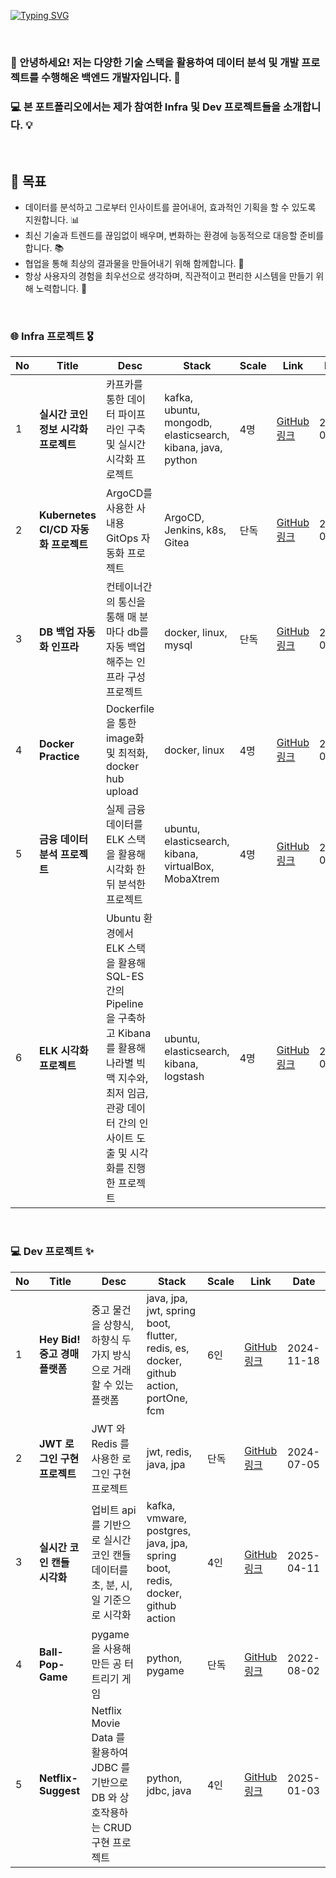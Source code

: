 [![Typing SVG](https://readme-typing-svg.demolab.com?font=Fira+Code&weight=600&size=33&duration=2000&pause=1500&color=BBF7D5&background=0067FF00&multiline=true&width=435&height=100&lines=Hello!+I'm+Hyundoo👋;It's+my+Portfolio!🏆)](https://git.io/typing-svg)

<br>

### 👋 안녕하세요! 저는 다양한 기술 스택을 활용하여 데이터 분석 및 개발 프로젝트를 수행해온 백엔드 개발자입니다. 🚀

### 💻 본 포트폴리오에서는 제가 참여한 Infra 및 Dev 프로젝트들을 소개합니다. 💡

<br>

## 🎯 목표

- 데이터를 분석하고 그로부터 인사이트를 끌어내어, 효과적인 기획을 할 수 있도록 지원합니다. 📊
- 최신 기술과 트렌드를 끊임없이 배우며, 변화하는 환경에 능동적으로 대응할 준비를 합니다. 📚
- 협업을 통해 최상의 결과물을 만들어내기 위해 함께합니다. 🤝
- 항상 사용자의 경험을 최우선으로 생각하며, 직관적이고 편리한 시스템을 만들기 위해 노력합니다. 👥

<br>

### 🌐 Infra 프로젝트 🎖️

| No | Title | Desc | Stack | Scale | Link | Date |
|----|---------------|------|-----------|----------|------|------|
| 1 | **실시간 코인 정보 시각화 프로젝트**  | 카프카를 통한 데이터 파이프라인 구축 및 실시간 시각화 프로젝트 | kafka, ubuntu, mongodb, elasticsearch, kibana, java, python | 4명 | [GitHub 링크](https://github.com/love-tooth/fisa-tech-senima) | 2025-02-17 |
| 2 | **Kubernetes CI/CD 자동화 프로젝트**  | ArgoCD를 사용한 사내용 GitOps 자동화 프로젝트 | ArgoCD, Jenkins, k8s, Gitea | 단독 | [GitHub 링크](https://github.com/HyunDooBoo/DevOps_demo) | 2025-04-16 |
| 3 | **DB 백업 자동화 인프라**  | 컨테이너간의 통신을 통해 매 분마다 db를 자동 백업해주는 인프라 구성 프로젝트 | docker, linux, mysql | 단독 | [GitHub 링크](https://github.com/HyunDooBoo/docker-db-infra) | 2025-03-21 |
| 4 | **Docker Practice**  | Dockerfile을 통한 image화 및 최적화, docker hub upload | docker, linux | 4명 | [GitHub 링크](https://github.com/OhKimJeeSuh/spring-boot-docker) | 2025-03-19 |
| 5 | **금융 데이터 분석 프로젝트**  | 실제 금융 데이터를 ELK 스택을 활용해 시각화 한 뒤 분석한 프로젝트 | ubuntu, elasticsearch, kibana, virtualBox, MobaXtrem | 4명 | [GitHub 링크](https://github.com/HyunDooBoo/card-data-analysis) | 2025-01-24 |
| 6 | **ELK 시각화 프로젝트**  | Ubuntu 환경에서 ELK 스택을 활용해 SQL-ES 간의 Pipeline 을 구축하고 Kibana 를 활용해 나라별 빅맥 지수와, 최저 임금, 관광 데이터 간의 인사이트 도출 및 시각화를 진행한 프로젝트 | ubuntu, elasticsearch, kibana, logstash | 4명 | [GitHub 링크](https://github.com/HyunDooBoo/BicMac-index) | 2025-01-21 |





<br>

### 💻 Dev 프로젝트 ✨

| No | Title | Desc | Stack | Scale | Link | Date |
|----|---------------|------|-----------|----------|------|------|
| 1 | **Hey Bid! 중고 경매 플랫폼** | 중고 물건을 상향식, 하향식 두 가지 방식으로 거래할 수 있는 플랫폼 | java, jpa, jwt, spring boot, flutter, redis, es, docker, github action, portOne, fcm | 6인 | [GitHub 링크](https://github.com/HyunDooBoo/As_BE) | 2024-11-18 |
| 2 | **JWT 로그인 구현 프로젝트** | JWT 와 Redis 를 사용한 로그인 구현 프로젝트 | jwt, redis, java, jpa | 단독 | [GitHub 링크](https://github.com/HyunDooBoo/Dongbi_BE) | 2024-07-05 |
| 3 | **실시간 코인 캔들 시각화** | 업비트 api를 기반으로 실시간 코인 캔들 데이터를 초, 분, 시, 일 기준으로 시각화 | kafka, vmware, postgres, java, jpa, spring boot, redis, docker, github action | 4인 | [GitHub 링크](https://github.com/Team-Stofka/docs) | 2025-04-11 |
| 4 | **Ball-Pop-Game** | pygame 을 사용해 만든 공 터트리기 게임 | python, pygame | 단독 | [GitHub 링크](https://github.com/HyunDooBoo/Ball_Pop_Game) | 2022-08-02 |
| 5 | **Netflix-Suggest** | Netflix Movie Data 를 활용하여 JDBC 를 기반으로 DB 와 상호작용하는 CRUD 구현 프로젝트 | python, jdbc, java | 4인 | [GitHub 링크](https://github.com/HyunDooBoo/NS_BE) | 2025-01-03 |


